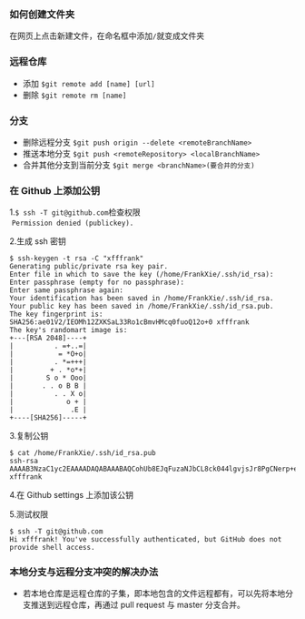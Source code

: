 ### 如何创建文件夹  
  在网页上点击新建文件，在命名框中添加`/`就变成文件夹

### 远程仓库
  - 添加
`$git remote add [name] [url]`
  - 删除
`$git remote rm [name]`

### 分支
  - 删除远程分支
`$git push origin --delete <remoteBranchName>`
  - 推送本地分支
`$git push <remoteRepository> <localBranchName>`
  - 合并其他分支到当前分支
`$git merge <branchName>(要合并的分支)`

### 在 Github 上添加公钥         
1.`$ ssh -T git@github.com`检查权限  
  `Permission denied (publickey).`  

2.生成 ssh 密钥
```
$ ssh-keygen -t rsa -C "xfffrank"
Generating public/private rsa key pair.
Enter file in which to save the key (/home/FrankXie/.ssh/id_rsa): 
Enter passphrase (empty for no passphrase): 
Enter same passphrase again: 
Your identification has been saved in /home/FrankXie/.ssh/id_rsa.
Your public key has been saved in /home/FrankXie/.ssh/id_rsa.pub.
The key fingerprint is:
SHA256:ae01V2/IEOMh12ZXKSaL33Ro1cBmvHMcq0fuoQ12o+0 xfffrank
The key's randomart image is:
+---[RSA 2048]----+
|          . =+..=|
|           = *O+o|
|          . *=+++|
|         + . *o*+|
|        S o * Ooo|
|       . . o B B |
|          . . X o|
|             o + |
|              .E |
+----[SHA256]-----+

```

3.复制公钥  

```
$ cat /home/FrankXie/.ssh/id_rsa.pub
ssh-rsa AAAAB3NzaC1yc2EAAAADAQABAAABAQCohUb8EJqFuzaNJbCL8ck044lgvjsJr8PgCNerp+e0lrPBTmlPNLo1+kJXFfTN3TVUJ7kp6U7aWHtS8UQij4sb/YfEMxlBY7wh9L4JpNSEEy+sYoqjxbooxS3sPIRXnxdoRUTDldG1xC/Vc593oph0JzkkTPAghAkUsMUMsx8GMI33NMqfF81hAtoGVNCNeZALCGDw7riJFM5y2rdmzVFyivXaqiMjuCFqVChoDZwY1fcqiUjkbGX9MsxIUvL9R3S11yavAiZDKBJV+8RGCRJmKAzYACA+kX5e5Go920A1+wcgGJewKqurPHHgjYCfo9YCFbm1rP4Ne4cmpvmaL91v xfffrank
```
4.在 Github settings 上添加该公钥   

5.测试权限  

```
$ ssh -T git@github.com
Hi xfffrank! You've successfully authenticated, but GitHub does not provide shell access.
```

### 本地分支与远程分支冲突的解决办法
- 若本地仓库是远程仓库的子集，即本地包含的文件远程都有，可以先将本地分支推送到远程仓库，再通过 pull request 与 master 分支合并。
